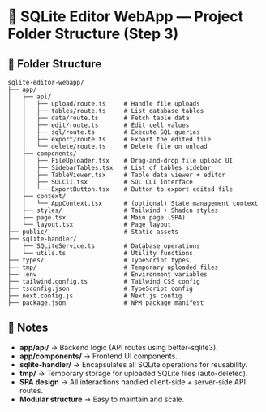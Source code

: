 
# 📄 SQLite Editor WebApp — Project Folder Structure (Step 3)

## 📂 Folder Structure

```plaintext
sqlite-editor-webapp/
├── app/
│   ├── api/
│   │   ├── upload/route.ts     # Handle file uploads
│   │   ├── tables/route.ts     # List database tables
│   │   ├── data/route.ts       # Fetch table data
│   │   ├── edit/route.ts       # Edit cell values
│   │   ├── sql/route.ts        # Execute SQL queries
│   │   ├── export/route.ts     # Export the edited file
│   │   └── delete/route.ts     # Delete file on unload
│   ├── components/
│   │   ├── FileUploader.tsx    # Drag-and-drop file upload UI
│   │   ├── SidebarTables.tsx   # List of tables sidebar
│   │   ├── TableViewer.tsx     # Table data viewer + editor
│   │   ├── SQLCli.tsx          # SQL CLI interface
│   │   └── ExportButton.tsx    # Button to export edited file
│   ├── context/
│   │   └── AppContext.tsx      # (optional) State management context
│   ├── styles/                 # Tailwind + Shadcn styles
│   ├── page.tsx                # Main page (SPA)
│   └── layout.tsx              # Page layout
├── public/                     # Static assets
├── sqlite-handler/
│   ├── SQLiteService.ts        # Database operations
│   └── utils.ts                # Utility functions
├── types/                      # TypeScript types
├── tmp/                        # Temporary uploaded files
├── .env                        # Environment variables
├── tailwind.config.ts          # Tailwind CSS config
├── tsconfig.json               # TypeScript config
├── next.config.js              # Next.js config
├── package.json                # NPM package manifest
```

## 📝 Notes

- **app/api/** → Backend logic (API routes using better-sqlite3).
- **app/components/** → Frontend UI components.
- **sqlite-handler/** → Encapsulates all SQLite operations for reusability.
- **tmp/** → Temporary storage for uploaded SQLite files (auto-deleted).
- **SPA design** → All interactions handled client-side + server-side API routes.
- **Modular structure** → Easy to maintain and scale.

